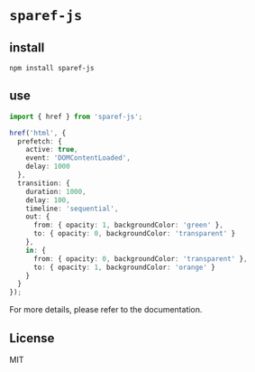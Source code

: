# `sparef-js`

## install

`npm install sparef-js`

## use

```typescript
import { href } from 'sparef-js';

href('html', {
  prefetch: {
    active: true,
    event: 'DOMContentLoaded',
    delay: 1000
  },
  transition: {
    duration: 1000,
    delay: 100,
    timeline: 'sequential',
    out: {
      from: { opacity: 1, backgroundColor: 'green' },
      to: { opacity: 0, backgroundColor: 'transparent' }
    },
    in: {
      from: { opacity: 0, backgroundColor: 'transparent' },
      to: { opacity: 1, backgroundColor: 'orange' }
    }
  }
});
```

For more details, please refer to the documentation.

## License

MIT